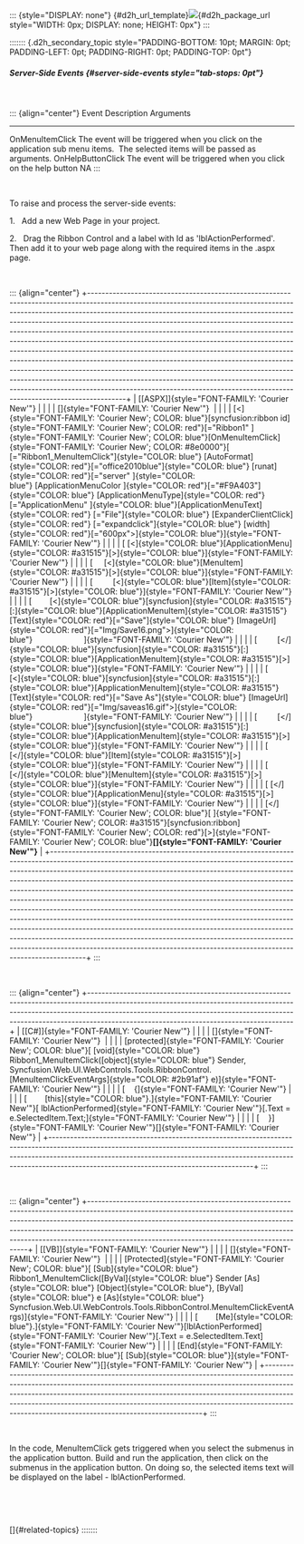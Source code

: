::: {style="DISPLAY: none"}
[](ms-xhelp:///?Id=d2h_url_template){#d2h_url_template}![](!package_url!){#d2h_package_url style="WIDTH: 0px; DISPLAY: none; HEIGHT: 0px"}
:::

::::::: {.d2h_secondary_topic style="PADDING-BOTTOM: 10pt; MARGIN: 0pt; PADDING-LEFT: 0pt; PADDING-RIGHT: 0pt; PADDING-TOP: 0pt"}
##### Server-Side Events {#server-side-events style="tab-stops: 0pt"}

 

::: {align="center"}
  Event               Description                                                                      Arguments
  ------------------- -------------------------------------------------------------------------------- -------------------------------------------------
  OnMenuItemClick     The event will be triggered when you click on the application sub menu items.    The selected items will be passed as arguments.
  OnHelpButtonClick   The event will be triggered when you click on the help button                    NA
:::

 

To raise and process the server-side events:

1.   Add a new Web Page in your project.

2.   Drag the Ribbon Control and a label with Id as 'lblActionPerformed'. Then add it to your web page along with the required items in the .aspx page.

 

::: {align="center"}
+----------------------------------------------------------------------------------------------------------------------------------------------------------------------------------------------------------------------------------------------------------------------------------------------------------------------------------------------------------------------------------------------------------------------------------------------------------------------------------------------------------------------------------------------------------------------------------------------------------------------------------------------------------------------------------------------------------------------------------------------------------------------------------------------------------------------------------------------------------------------------------------------------+
| [\[ASPX\]]{style="FONT-FAMILY: 'Courier New'"}                                                                                                                                                                                                                                                                                                                                                                                                                                                                                                                                                                                                                                                                                                                                                                                                                                                     |
|                                                                                                                                                                                                                                                                                                                                                                                                                                                                                                                                                                                                                                                                                                                                                                                                                                                                                                    |
| []{style="FONT-FAMILY: 'Courier New'"}                                                                                                                                                                                                                                                                                                                                                                                                                                                                                                                                                                                                                                                                                                                                                                                                                                                             |
|                                                                                                                                                                                                                                                                                                                                                                                                                                                                                                                                                                                                                                                                                                                                                                                                                                                                                                    |
| [\<]{style="FONT-FAMILY: 'Courier New'; COLOR: blue"}[syncfusion:ribbon id]{style="FONT-FAMILY: 'Courier New'; COLOR: red"}[=\"Ribbon1\" ]{style="FONT-FAMILY: 'Courier New'; COLOR: blue"}[OnMenuItemClick]{style="FONT-FAMILY: 'Courier New'; COLOR: #8e0000"}[ [=\"Ribbon1_MenuItemClick\"]{style="COLOR: blue"} [AutoFormat]{style="COLOR: red"}[=\"office2010blue\"]{style="COLOR: blue"} [runat]{style="COLOR: red"}[=\"server\" ]{style="COLOR: blue"} [ApplicationMenuColor ]{style="COLOR: red"}[=\"#F9A403\"]{style="COLOR: blue"} [ApplicationMenuType]{style="COLOR: red"}[=\"ApplicationMenu\" ]{style="COLOR: blue"}[ApplicationMenuText]{style="COLOR: red"} [=\"File\"]{style="COLOR: blue"} [ExpanderClientClick]{style="COLOR: red"} [=\"expandclick\"]{style="COLOR: blue"} [width]{style="COLOR: red"}[=\"600px\"\>]{style="COLOR: blue"}]{style="FONT-FAMILY: 'Courier New'"} |
|                                                                                                                                                                                                                                                                                                                                                                                                                                                                                                                                                                                                                                                                                                                                                                                                                                                                                                    |
| [ [\<]{style="COLOR: blue"}[ApplicationMenu]{style="COLOR: #a31515"}[\>]{style="COLOR: blue"}]{style="FONT-FAMILY: 'Courier New'"}                                                                                                                                                                                                                                                                                                                                                                                                                                                                                                                                                                                                                                                                                                                                                                 |
|                                                                                                                                                                                                                                                                                                                                                                                                                                                                                                                                                                                                                                                                                                                                                                                                                                                                                                    |
| [     [\<]{style="COLOR: blue"}[MenuItem]{style="COLOR: #a31515"}[\>]{style="COLOR: blue"}]{style="FONT-FAMILY: 'Courier New'"}                                                                                                                                                                                                                                                                                                                                                                                                                                                                                                                                                                                                                                                                                                                                                                    |
|                                                                                                                                                                                                                                                                                                                                                                                                                                                                                                                                                                                                                                                                                                                                                                                                                                                                                                    |
| [         [\<]{style="COLOR: blue"}[Item]{style="COLOR: #a31515"}[\>]{style="COLOR: blue"}]{style="FONT-FAMILY: 'Courier New'"}                                                                                                                                                                                                                                                                                                                                                                                                                                                                                                                                                                                                                                                                                                                                                                    |
|                                                                                                                                                                                                                                                                                                                                                                                                                                                                                                                                                                                                                                                                                                                                                                                                                                                                                                    |
| [        [\<]{style="COLOR: blue"}[syncfusion]{style="COLOR: #a31515"}[:]{style="COLOR: blue"}[ApplicationMenuItem]{style="COLOR: #a31515"} [Text]{style="COLOR: red"}[=\"Save\"]{style="COLOR: blue"} [ImageUrl]{style="COLOR: red"}[=\"Img/Save16.png\"\>]{style="COLOR: blue"}                       ]{style="FONT-FAMILY: 'Courier New'"}                                                                                                                                                                                                                                                                                                                                                                                                                                                                                                                                                      |
|                                                                                                                                                                                                                                                                                                                                                                                                                                                                                                                                                                                                                                                                                                                                                                                                                                                                                                    |
| [         [\</]{style="COLOR: blue"}[syncfusion]{style="COLOR: #a31515"}[:]{style="COLOR: blue"}[ApplicationMenuItem]{style="COLOR: #a31515"}[\>]{style="COLOR: blue"}]{style="FONT-FAMILY: 'Courier New'"}                                                                                                                                                                                                                                                                                                                                                                                                                                                                                                                                                                                                                                                                                        |
|                                                                                                                                                                                                                                                                                                                                                                                                                                                                                                                                                                                                                                                                                                                                                                                                                                                                                                    |
| [         [\<]{style="COLOR: blue"}[syncfusion]{style="COLOR: #a31515"}[:]{style="COLOR: blue"}[ApplicationMenuItem]{style="COLOR: #a31515"} [Text]{style="COLOR: red"}[=\"Save As\"]{style="COLOR: blue"} [ImageUrl]{style="COLOR: red"}[=\"Img/saveas16.gif\"\>]{style="COLOR: blue"}                       ]{style="FONT-FAMILY: 'Courier New'"}                                                                                                                                                                                                                                                                                                                                                                                                                                                                                                                                                |
|                                                                                                                                                                                                                                                                                                                                                                                                                                                                                                                                                                                                                                                                                                                                                                                                                                                                                                    |
| [         [\</]{style="COLOR: blue"}[syncfusion]{style="COLOR: #a31515"}[:]{style="COLOR: blue"}[ApplicationMenuItem]{style="COLOR: #a31515"}[\>]{style="COLOR: blue"}]{style="FONT-FAMILY: 'Courier New'"}                                                                                                                                                                                                                                                                                                                                                                                                                                                                                                                                                                                                                                                                                        |
|                                                                                                                                                                                                                                                                                                                                                                                                                                                                                                                                                                                                                                                                                                                                                                                                                                                                                                    |
| [        [\</]{style="COLOR: blue"}[Item]{style="COLOR: #a31515"}[\>]{style="COLOR: blue"}]{style="FONT-FAMILY: 'Courier New'"}                                                                                                                                                                                                                                                                                                                                                                                                                                                                                                                                                                                                                                                                                                                                                                    |
|                                                                                                                                                                                                                                                                                                                                                                                                                                                                                                                                                                                                                                                                                                                                                                                                                                                                                                    |
| [      [\</]{style="COLOR: blue"}[MenuItem]{style="COLOR: #a31515"}[\>]{style="COLOR: blue"}]{style="FONT-FAMILY: 'Courier New'"}                                                                                                                                                                                                                                                                                                                                                                                                                                                                                                                                                                                                                                                                                                                                                                  |
|                                                                                                                                                                                                                                                                                                                                                                                                                                                                                                                                                                                                                                                                                                                                                                                                                                                                                                    |
| [ [\</]{style="COLOR: blue"}[ApplicationMenu]{style="COLOR: #a31515"}[\>]{style="COLOR: blue"}]{style="FONT-FAMILY: 'Courier New'"}                                                                                                                                                                                                                                                                                                                                                                                                                                                                                                                                                                                                                                                                                                                                                                |
|                                                                                                                                                                                                                                                                                                                                                                                                                                                                                                                                                                                                                                                                                                                                                                                                                                                                                                    |
| [\</]{style="FONT-FAMILY: 'Courier New'; COLOR: blue"}[ ]{style="FONT-FAMILY: 'Courier New'; COLOR: #a31515"}[syncfusion:ribbon]{style="FONT-FAMILY: 'Courier New'; COLOR: red"}[\>]{style="FONT-FAMILY: 'Courier New'; COLOR: blue"}**[]{style="FONT-FAMILY: 'Courier New'"}**                                                                                                                                                                                                                                                                                                                                                                                                                                                                                                                                                                                                                    |
+----------------------------------------------------------------------------------------------------------------------------------------------------------------------------------------------------------------------------------------------------------------------------------------------------------------------------------------------------------------------------------------------------------------------------------------------------------------------------------------------------------------------------------------------------------------------------------------------------------------------------------------------------------------------------------------------------------------------------------------------------------------------------------------------------------------------------------------------------------------------------------------------------+
:::

 

::: {align="center"}
+--------------------------------------------------------------------------------------------------------------------------------------------------------------------------------------------------------------------------------------------------------------------------------------------------+
| [\[C#\]]{style="FONT-FAMILY: 'Courier New'"}                                                                                                                                                                                                                                                     |
|                                                                                                                                                                                                                                                                                                  |
| []{style="FONT-FAMILY: 'Courier New'"}                                                                                                                                                                                                                                                           |
|                                                                                                                                                                                                                                                                                                  |
| [protected]{style="FONT-FAMILY: 'Courier New'; COLOR: blue"}[ [void]{style="COLOR: blue"} Ribbon1_MenuItemClick([object]{style="COLOR: blue"} Sender, Syncfusion.Web.UI.WebControls.Tools.RibbonControl.[MenuItemClickEventArgs]{style="COLOR: #2b91af"} e)]{style="FONT-FAMILY: 'Courier New'"} |
|                                                                                                                                                                                                                                                                                                  |
| [    {]{style="FONT-FAMILY: 'Courier New'"}                                                                                                                                                                                                                                                      |
|                                                                                                                                                                                                                                                                                                  |
| [        [this]{style="COLOR: blue"}.]{style="FONT-FAMILY: 'Courier New'"}[ lblActionPerformed]{style="FONT-FAMILY: 'Courier New'"}[.Text = e.SelectedItem.Text;]{style="FONT-FAMILY: 'Courier New'"}                                                                                            |
|                                                                                                                                                                                                                                                                                                  |
| [    }]{style="FONT-FAMILY: 'Courier New'"}[]{style="FONT-FAMILY: 'Courier New'"}                                                                                                                                                                                                                |
+--------------------------------------------------------------------------------------------------------------------------------------------------------------------------------------------------------------------------------------------------------------------------------------------------+
:::

 

::: {align="center"}
+-------------------------------------------------------------------------------------------------------------------------------------------------------------------------------------------------------------------------------------------------------------------------------------------------------------------------------------------------------------------------------------+
| [\[VB\]]{style="FONT-FAMILY: 'Courier New'"}                                                                                                                                                                                                                                                                                                                                        |
|                                                                                                                                                                                                                                                                                                                                                                                     |
| []{style="FONT-FAMILY: 'Courier New'"}                                                                                                                                                                                                                                                                                                                                              |
|                                                                                                                                                                                                                                                                                                                                                                                     |
| [Protected]{style="FONT-FAMILY: 'Courier New'; COLOR: blue"}[ [Sub]{style="COLOR: blue"} Ribbon1_MenuItemClick([ByVal]{style="COLOR: blue"} Sender [As]{style="COLOR: blue"} [Object]{style="COLOR: blue"}, [ByVal]{style="COLOR: blue"} e [As]{style="COLOR: blue"} Syncfusion.Web.UI.WebControls.Tools.RibbonControl.MenuItemClickEventArgs)]{style="FONT-FAMILY: 'Courier New'"} |
|                                                                                                                                                                                                                                                                                                                                                                                     |
| [        [Me]{style="COLOR: blue"}.]{style="FONT-FAMILY: 'Courier New'"}[lblActionPerformed]{style="FONT-FAMILY: 'Courier New'"}[.Text = e.SelectedItem.Text]{style="FONT-FAMILY: 'Courier New'"}                                                                                                                                                                                   |
|                                                                                                                                                                                                                                                                                                                                                                                     |
| [End]{style="FONT-FAMILY: 'Courier New'; COLOR: blue"}[ [Sub]{style="COLOR: blue"}]{style="FONT-FAMILY: 'Courier New'"}[]{style="FONT-FAMILY: 'Courier New'"}                                                                                                                                                                                                                       |
+-------------------------------------------------------------------------------------------------------------------------------------------------------------------------------------------------------------------------------------------------------------------------------------------------------------------------------------------------------------------------------------+
:::

 

In the code, MenuItemClick gets triggered when you select the submenus in the application button. Build and run the application, then click on the submenus in the application button. On doing so, the selected items text will be displayed on the label - lblActionPerformed.

 

 

[]{#related-topics}
:::::::
